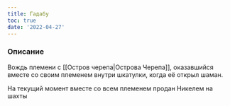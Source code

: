 ```yaml
---
title: Гадабу
toc: true
date: '2022-04-27'
---
```


### Описание
Вождь племени с [[Остров черепа|Острова Черепа]], оказавшийся вместе со своим племенем внутри шкатулки, когда её открыл шаман. 

На текущий момент вместе со всем племенем продан Никелем на шахты
